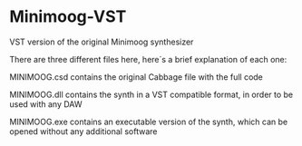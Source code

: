 # Minimoog-VST
VST version of the original Minimoog synthesizer


There are three different files here, here´s a brief explanation of each one:


MINIMOOG.csd contains the original Cabbage file with the full code


MINIMOOG.dll contains the synth in a VST compatible format, in order to be used with any DAW


MINIMOOG.exe contains an executable version of the synth, which can be opened without any additional software
